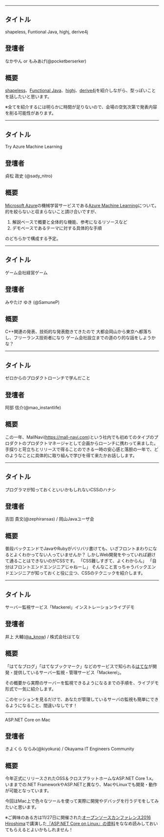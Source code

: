 ***

## タイトル

shapeless, Funtional Java, highj, derive4j

## 登壇者

なかやん or もみあげ(@pocketberserker)

## 概要

[shapeless](https://github.com/milessabin/shapeless)、[Functional Java](https://github.com/functionaljava/functionaljava)、[highj](https://github.com/highj/highj)、[derive4j](https://github.com/derive4j/derive4j)を紹介しながら、型っぽいことを話したいと思います。

※全てを紹介するには明らかに時間が足りないので、会場の空気次第で発表内容を削る可能性があります。

***

## タイトル

Try Azure Machine Learning

## 登壇者

貞松 政史 (@sady_nitro)

## 概要
[Microsoft Azure](https://azure.microsoft.com/ja-jp/)の機械学習サービスである[Azure Machine Learning](https://azure.microsoft.com/ja-jp/services/machine-learning/)について。  
的を絞らないと収まらないこと請け合いですが、
 1. 解説ベースで概要と全体的な機能、参考になるリソースなど
 2. デモベースであるテーマに対する具体的な手順

のどちらかで構成する予定。


***

## タイトル
ゲーム会社経営ゲーム

## 登壇者
みやたけ ゆき (@SamuneP)

## 概要
C++関連の発表、技術的な発表飽きてきたので
大都会岡山から東京へ都落ちし、フリーランス技術者になり
ゲーム会社設立までの道のり的な話をしようかな？

***

## タイトル

ゼロからのプロダクトローンチで学んだこと

## 登壇者

阿部 信介(@mao_instantlife)

## 概要

この一年、MallNavi(https://mall-navi.com)という社内でも初めてのタイプのプロダクトのプロダクトマネージャとして企画からローンチに携わって来ました。手探りと苛立ちとリリースで得ることのできる一時の安心感と落胆の一年で、どのようなことに具体的に取り組んで学びを得て来たかお話しします。

***

## タイトル

プログラマが知っておくといいかもしれないCSSのハナシ

## 登壇者

吉田 貴文(@zephiransas) / 岡山Javaユーザ会

## 概要

普段バックエンドでJavaやRubyがバリバリ書けても、いざフロントまわりになるとよくわかってない人っていませんか？
しかしWeb開発をやっていれば避けて通ることはできないのがCSSです。
「CSS難しすぎて、よくわからん」
「自分はフロントエンドエンジニアじゃねーし」
そんなこと言っちゃうバックエンドエンジニアが知っておくと役に立つ、CSSのテクニックを紹介します。

***

## タイトル

サーバー監視サービス「Mackerel」インストレーションライブデモ

## 登壇者

井上 大輔([@a_know](https://twitter.com/a_know)) / 株式会社はてな

## 概要

「はてなブログ」「はてなブックマーク」などのサービスで知られる[はてな](http://hatenacorp.jp/)が開発・提供しているサーバー監視・管理サービス「Mackerel」。

その概要から実際のサーバーを監視できるようになるまでの手順を、ライブデモ形式で一気に紹介します。

このセッションを見るだけで、あなたが管理しているサーバの監視も簡単にできるようになること、間違いなしです！

***

ASP.NET Core on Mac

## 登壇者

きよくら ならみ(@kiyokura) / Okayama IT Engineers Community

## 概要

今年正式にリリースされたOSS＆クロスプラットホームなASP.NET Core 1.x。いままでの.NET FrameworkやASP.NETと異なり、MacやLinuxでも開発・動作が可能となっています。

今回はMac上で色々なツールを使って実際に開発やデバッグを行うデモをしてみたいと思います。

※ご興味のある方は11/27日に開催された[オープンソースカンファレンス2016 Hiroshima](http://www.ospn.jp/osc2016-hiroshima/)で講演した[『ASP.NET Core on Linux』の資料](https://docs.com/kiyokura/8020/asp-net-core-on-linux)をななめ読みしておいてもらえるとよいかもしれません！

